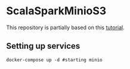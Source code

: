 # ScalaSparkMinioS3

This repository is partially based on this [tutorial](https://www.jitsejan.com/setting-up-spark-with-minio-as-object-storage.html). 

## Setting up services
```shell
docker-compose up -d #starting minio
```

